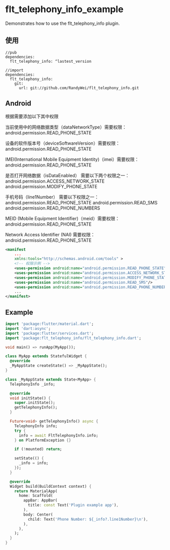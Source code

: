 # flt_telephony_info_example

Demonstrates how to use the flt_telephony_info plugin.

## 使用
```
//pub
dependencies:
  flt_telephony_info: ^lastest_version

//import
dependencies:
  flt_telephony_info:
    git:
      url: git://github.com/RandyWei/flt_telephony_info.git
```

## Android
根据需要添加以下其中权限

  当前使用中的网络数据类型（dataNetworkType）需要权限：android.permission.READ_PHONE_STATE

  设备的软件版本号（deviceSoftwareVersion）需要权限：android.permission.READ_PHONE_STATE

  IMEI(International Mobile Equipment Identity)（imei）需要权限：android.permission.READ_PHONE_STATE


  是否打开网络数据（isDataEnabled）
  需要以下两个权限之一：
  android.permission.ACCESS_NETWORK_STATE
  android.permission.MODIFY_PHONE_STATE

  手机号码（line1Number）
  需要以下权限之一：
  android.permission.READ_PHONE_STATE
  android.permission.READ_SMS
  android.permission.READ_PHONE_NUMBERS

  MEID (Mobile Equipment Identifier)（meid）需要权限：android.permission.READ_PHONE_STATE

  Network Access Identifier (NAI) 需要权限：android.permission.READ_PHONE_STATE
```xml
<manifest
    ...
    xmlns:tools="http://schemas.android.com/tools" >
    <!-- 权限示例 -->
    <uses-permission android:name="android.permission.READ_PHONE_STATE"/>
    <uses-permission android:name="android.permission.ACCESS_NETWORK_STATE"/>
    <uses-permission android:name="android.permission.MODIFY_PHONE_STATE"/>
    <uses-permission android:name="android.permission.READ_SMS"/>
    <uses-permission android:name="android.permission.READ_PHONE_NUMBERS"/>
    ...
</manifest>
```

## Example

```dart
import 'package:flutter/material.dart';
import 'dart:async';
import 'package:flutter/services.dart';
import 'package:flt_telephony_info/flt_telephony_info.dart';

void main() => runApp(MyApp());

class MyApp extends StatefulWidget {
  @override
  _MyAppState createState() => _MyAppState();
}

class _MyAppState extends State<MyApp> {
  TelephonyInfo _info;

  @override
  void initState() {
    super.initState();
    getTelephonyInfo();
  }

  Future<void> getTelephonyInfo() async {
    TelephonyInfo info;
    try {
      info = await FltTelephonyInfo.info;
    } on PlatformException {}

    if (!mounted) return;

    setState(() {
      _info = info;
    });
  }

  @override
  Widget build(BuildContext context) {
    return MaterialApp(
      home: Scaffold(
        appBar: AppBar(
          title: const Text('Plugin example app'),
        ),
        body: Center(
          child: Text('Phone Number: ${_info?.line1Number}\n'),
        ),
      ),
    );
  }
}

```